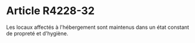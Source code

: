 # Article R4228-32

  
Les locaux affectés à l'hébergement sont maintenus dans un état constant de propreté et d'hygiène.